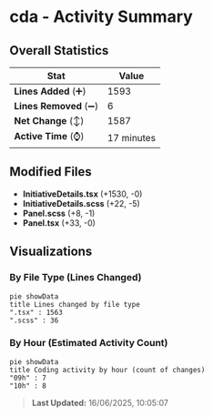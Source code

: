 # cda - Activity Summary 

## Overall Statistics

| Stat                   | Value                                                             |
| ---------------------- | ----------------------------------------------------------------- |
| **Lines Added** (➕)   | 1593                                          |
| **Lines Removed** (➖) | 6                                        |
| **Net Change** (↕)    | 1587                |
| **Active Time** (⌚)   | 17 minutes |


## Modified Files
- **InitiativeDetails.tsx** (+1530, -0)
- **InitiativeDetails.scss** (+22, -5)
- **Panel.scss** (+8, -1)
- **Panel.tsx** (+33, -0)

## Visualizations

### By File Type (Lines Changed)

```mermaid
pie showData
title Lines changed by file type
".tsx" : 1563
".scss" : 36
```

### By Hour (Estimated Activity Count)

```mermaid
pie showData
title Coding activity by hour (count of changes)
"09h" : 7
"10h" : 8
```


> **Last Updated:** 16/06/2025, 10:05:07